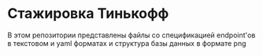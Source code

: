 # Стажировка Тинькофф
В этом репозитории представлены файлы со спецификацией endpoint'ов в текстовом и yaml форматах и структура базы данных в формате png

